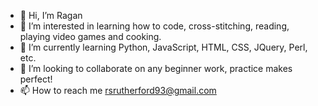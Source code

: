 - 👋 Hi, I’m Ragan
- 👀 I’m interested in learning how to code, cross-stitching, reading, playing video games and cooking. 
- 🌱 I’m currently learning Python, JavaScript, HTML, CSS, JQuery, Perl, etc. 
- 💞️ I’m looking to collaborate on any beginner work, practice makes perfect!
- 📫 How to reach me rsrutherford93@gmail.com

<!---
rsrutherford/rsrutherford is a ✨ special ✨ repository because its `README.md` (this file) appears on your GitHub profile.
You can click the Preview link to take a look at your changes.
--->
